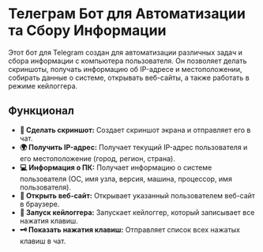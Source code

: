<h1>Телеграм Бот для Автоматизации та Сбору Информации</h1>

<p>Этот бот для Telegram создан для автоматизации различных задач и сбора информации с компьютера пользователя. Он позволяет делать скриншоты, получать информацию об IP-адресе и местоположении, собирать данные о системе, открывать веб-сайты, а также работать в режиме кейлоггера.</p>

<h2>Функционал</h2>
<ul>
    <li><strong>📸 Сделать скриншот:</strong> Создает скриншот экрана и отправляет его в чат.</li>
    <li><strong>🌍 Получить IP-адрес:</strong> Получает текущий IP-адрес пользователя и его местоположение (город, регион, страна).</li>
    <li><strong>💻 Информация о ПК:</strong> Получает информацию о системе пользователя (ОС, имя узла, версия, машина, процессор, имя пользователя).</li>
    <li><strong>🔗 Открыть веб-сайт:</strong> Открывает указанный пользователем веб-сайт в браузере.</li>
    <li><strong>🔑 Запуск кейлоггера:</strong> Запускает кейлоггер, который записывает все нажатия клавиш.</li>
    <li><strong>🗝 Показать нажатия клавиш:</strong> Отправляет список всех нажатых клавиш в чат.</li>
</ul>
